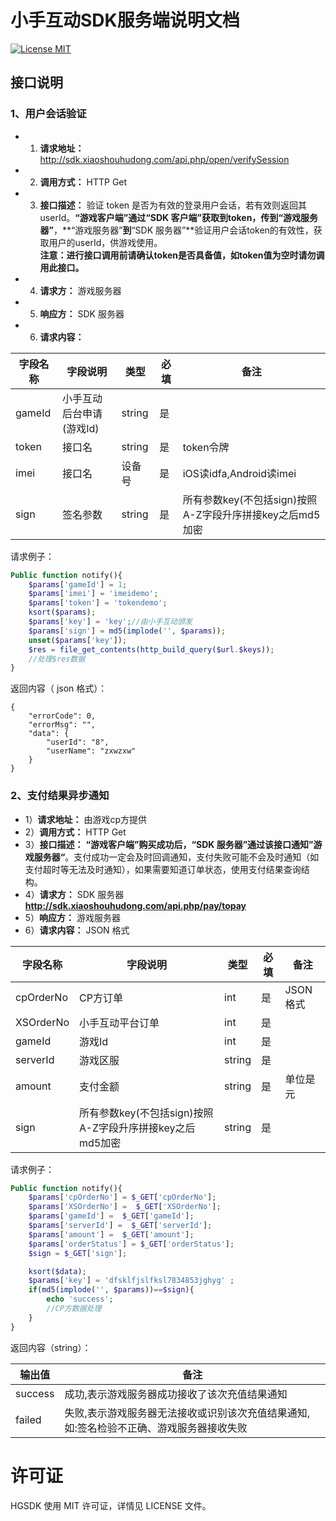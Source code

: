 # 小手互动SDK服务端说明文档

[![License MIT](https://img.shields.io/badge/license-MIT-green.svg?style=flat)](https://raw.githubusercontent.com/xiaoshouhudong/XSSDKServerDemo/master/LICENSE)&nbsp;





##	接口说明
###	1、用户会话验证
* 1) **请求地址：** http://sdk.xiaoshouhudong.com/api.php/open/verifySession
* 2) **调用方式：** HTTP Get
* 3) **接口描述：**
验证 token 是否为有效的登录用户会话，若有效则返回其 userId。**“游戏客户端”**通过“SDK 客户端”获取到token，传到**“游戏服务器”**，**“游戏服务器”**到**“SDK 服务器”**验证用户会话token的有效性，获取用户的userId，供游戏使用。</br>**注意：进行接口调用前请确认token是否具备值，如token值为空时请勿调用此接口。**
* 4) **请求方：** 游戏服务器
* 5) **响应方：** SDK 服务器
* 6) **请求内容：** 

<table>
    <thead>
        <tr>
            <th>字段名称</th>
            <th>字段说明</th>
            <th>类型</th>
            <th>必填</th>
            <th>备注</th> 
        </tr>
    </thead>
    <tbody>
        <tr>
            <td>gameId</td>
            <td>小手互动后台申请(游戏Id)</td>
            <td>string</td>
            <td>是</td>
            <td></td>
        </tr>
        <tr>
            <td>token</td>
            <td>接口名</td>
            <td>string</td>
            <td>是</td>
            <td>token令牌</td>
        </tr>
        <tr>
            <td>imei</td>
            <td>接口名</td>
            <td>设备号</td>
            <td>是</td>
            <td>iOS读idfa,Android读imei</td>
        </tr>
        <tr>
            <td>sign</td>
            <td>签名参数</td>
            <td>string</td>
            <td>是</td>
            <td>所有参数key(不包括sign)按照A-Z字段升序拼接key之后md5加密</td>
        </tr>
    </tbody>
</table>

请求例子：   
```php
Public function notify(){
    $params['gameId'] = 1;
    $params['imei'] = 'imeidemo';
    $params['token'] = 'tokendemo';
    ksort($params);
    $params['key'] = 'key';//由小手互动颁发
    $params['sign'] = md5(implode('', $params));
    unset($params['key']);
    $res = file_get_contents(http_build_query($url.$keys));
    //处理$res数据
}
```

返回内容（ json 格式）：

```
{
    "errorCode": 0,
    "errorMsg": "",
    "data": {
        "userId": "8",
        "userName": "zxwzxw"
    }
}
```



###	2、支付结果异步通知
* 1）**请求地址：** 由游戏cp方提供
* 2）**调用方式：** HTTP Get
* 3）**接口描述：**
**“游戏客户端”**购买成功后，**“SDK 服务器”**通过该接口通知**”游戏服务器“**。支付成功一定会及时回调通知，支付失败可能不会及时通知（如支付超时等无法及时通知），如果需要知道订单状态，使用支付结果查询结构。
* 4）**请求方：** SDK 服务器  **http://sdk.xiaoshouhudong.com/api.php/pay/topay**
* 5）**响应方：** 游戏服务器 
* 6）**请求内容：** JSON 格式
<table>
    <thead>
        <tr>
            <th>字段名称</th>
            <th>字段说明</th>
            <th>类型</th>
            <th>必填</th>
            <th>备注</th>
        </tr>
    </thead>
    <tbody>
        <tr>
            <td>cpOrderNo</td>
            <td>CP方订单</td>
            <td>int</td>
            <td>是</td>
            <td>JSON格式</td>
        </tr>
        <tr>
            <td>XSOrderNo</td>
            <td>小手互动平台订单</td>
            <td>int</td>
            <td>是</td>
            <td></td>
        </tr>
        <tr>
            <td>gameId</td>
            <td>游戏Id</td>
            <td>int</td>
            <td>是</td>
            <td></td>
        </tr>
        <tr>
            <td>serverId</td>
            <td>游戏区服</td>
            <td>string</td>
            <td>是</td>
            <td></td>
        </tr>
        <tr>
            <td>amount</td>
            <td>支付金额</td>
            <td>string</td>
            <td>是</td>
            <td>单位是元</td>
        </tr>
        <tr>
            <td>sign</td>
            <td>所有参数key(不包括sign)按照A-Z字段升序拼接key之后md5加密</td>
            <td>string</td>
            <td>是</td>
            <td></td>
        </tr>
    </tbody>
</table>
	
请求例子：
```php
Public function notify(){
    $params['cpOrderNo'] = $_GET['cpOrderNo'];
    $params['XSOrderNo'] =  $_GET['XSOrderNo'];
    $params['gameId'] =  $_GET['gameId'];
    $params['serverId'] =  $_GET['serverId'];
    $params['amount'] =  $_GET['amount'];
    $params['orderStatus'] = $_GET['orderStatus'];
    $sign = $_GET['sign'];

    ksort($data);
    $params['key'] = 'dfsklfjslfksl7834853jghyg' ;
    if(md5(implode('', $params))==$sign){
        echo 'success';
        //CP方数据处理
    }
}
```

返回内容（string）：
<table>
    <thead>
        <tr>
            <th>输出值</th>
            <th>备注</th>
        </tr>
    </thead>
    <tbody>
        <tr>
            <td>success</td>
            <td>成功,表示游戏服务器成功接收了该次充值结果通知</td>
        </tr>
        <tr>
            <td>failed</td>
            <td>失败,表示游戏服务器无法接收或识别该次充值结果通知,如:签名检验不正确、游戏服务器接收失败</td>
        </tr>
    </tbody>
</table>
	
	
	

许可证
==============
HGSDK 使用 MIT 许可证，详情见 LICENSE 文件。

